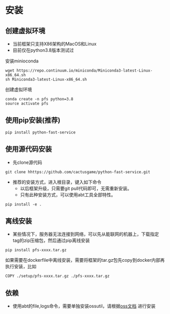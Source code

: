 
# 安装

## 创建虚拟环境

- 当前框架只支持X86架构的MacOS和Linux
- 目前仅在python3.8版本测试过

安装minioconda

```
wget https://repo.continuum.io/miniconda/Miniconda3-latest-Linux-x86_64.sh
sh Miniconda3-latest-Linux-x86_64.sh
```

创建虚拟环境

```
conda create -n pfs python=3.8
source activate pfs
```

## 使用pip安装(推荐)

```commandline
pip install python-fast-service
```

## 使用源代码安装
- 先clone源代码
```
git clone hhttps://github.com/cactusgame/python-fast-service.git
```

- 推荐的安装方式，进入根目录，键入如下命令
  - 以后框架升级，只需要git pull代码即可，无需重新安装。
  - 只有此种安装方式，可以使用abt工具全部特性。

```
pip install -e .
```

## 离线安装

- 某些情况下，服务器无法连接到网络，可以先从能联网的机器上，下载指定tag的zip压缩包，然后通过pip离线安装

```
pip install pfs-xxxx.tar.gz
```

如果需要在dockerfile中离线安装，需要将框架的tar.gz包先copy到docker内部再执行安装，比如

```
COPY ./setup/pfs-xxxx.tar.gz ./pfs-xxxx.tar.gz
```

## 依赖

- 使用abt的file,logs命令，需要单独安装ossutil，请根据[oss文档](https://help.aliyun.com/document_detail/120075.html) 进行安装
